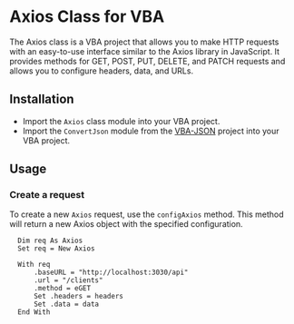 # Axios Class for VBA
The Axios class is a VBA project that allows you to make HTTP requests with an easy-to-use interface similar to the Axios library in JavaScript. It provides methods for GET, POST, PUT, DELETE, and PATCH requests and allows you to configure headers, data, and URLs.

## Installation

- Import the `Axios` class module into your VBA project.
- Import the `ConvertJson` module from the [VBA-JSON](https://github.com/VBA-tools/VBA-JSON) project into your VBA project.

## Usage

### Create a request

To create a new `Axios` request, use the `configAxios` method. This method will return a new Axios object with the specified configuration.

```vba
  Dim req As Axios
  Set req = New Axios

  With req
      .baseURL = "http://localhost:3030/api"
      .url = "/clients"
      .method = eGET
      Set .headers = headers
      Set .data = data
  End With
```
